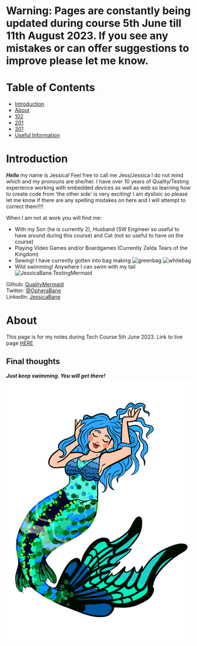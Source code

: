 # Warning: Pages are constantly being updated during course 5th June till 11th August 2023. If you see any mistakes or can offer suggestions to improve please let me know.

# Table of Contents

* [Introduction](#introduction)
* [About](#about)
* [102](/102/102Course.md)
* [201](/201/201Course.md)
* [301](/301/301Course.md)
* [Useful Information](/UsefulInformation.md)

# Introduction

***Hello*** my name is Jessica! Feel free to call me Jess/Jessica I do not mind which and my pronouns are she/her.
I have over 10 years of Quality/Testing experience working with embedded devices as well as web so learning how to create code from 'the other side' is very exciting!
I am dyslixic so please let me know if there are any spelling mistakes on here and I will attempt to correct them!!!!

When I am not at work you will find me:
- With my Son (he is currently 2), Husband (SW Engineer so useful to have around during this course) and Cat (not so useful to have on the course)
- Playing Video Games and/or Boardgames (Currently Zelda Tears of the Kingdom)
- Sewing! I have currently gotten into bag making
![greenbag](GreenBag.jpg)
![whitebag](WhiteBag.jpg)
- Wild swimming! Anywhere I can swim with my tail
![JessicaBane.TestingMermaid](https://pbs.twimg.com/profile_banners/2798096399/1566222131/1500x500)

Github: [QualityMermaid](https://github.com/QualityMermaid)  
Twitter: [@OpheraBane](https://twitter.com/OpheraBane)  
LinkedIn: [JessicaBane](https://www.linkedin.com/in/jessica-bane-testing-mermaid/)

# About

This page is for my notes during Tech Course 5th June 2023.
Link to live page [HERE](https://qualitymermaid.github.io/TechEducationClone/)

## Final thoughts

***Just keep swimming. You will get there!***
![QualityMermaid image](OpheraMermaid.png)
